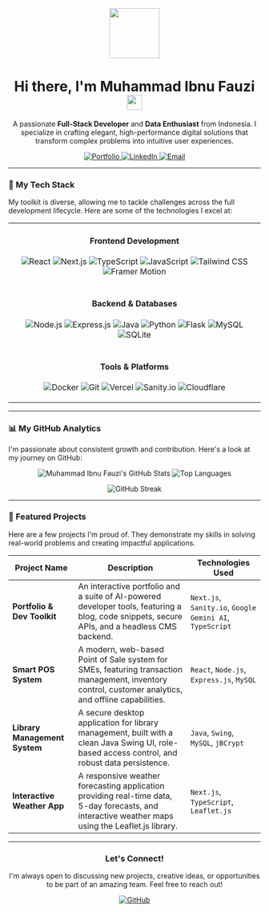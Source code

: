<div id="header" align="center">
  <img src="https://media.giphy.com/media/M9gbBd9nbDrOTu1Mqx/giphy.gif" width="100"/>
  <h1>
    Hi there, I'm Muhammad Ibnu Fauzi
    <img src="https://media.giphy.com/media/hvRJCLFzcasrR4ia7z/giphy.gif" width="30px"/>
  </h1>
  <p>
    A passionate <strong>Full-Stack Developer</strong> and <strong>Data Enthusiast</strong> from Indonesia. I specialize in crafting elegant, high-performance digital solutions that transform complex problems into intuitive user experiences.
  </p>
  <p>
    <a href="https://zee-vercel.app" target="_blank">
      <img src="https://img.shields.io/badge/Portfolio-000000?style=for-the-badge&logo=About.me&logoColor=white" alt="Portfolio"/>
    </a>
    <a href="https://www.linkedin.com/in/ibnuzee" target="_blank">
      <img src="https://img.shields.io/badge/LinkedIn-0A66C2?style=for-the-badge&logo=linkedin&logoColor=white" alt="LinkedIn"/>
    </a>
    <a href="mailto:muhammad.ibnu.fauzi.tik23@stu.pnj.ac.id">
      <img src="https://img.shields.io/badge/Email-D14836?style=for-the-badge&logo=gmail&logoColor=white" alt="Email"/>
    </a>
  </p>
</div>

---

### 🚀 My Tech Stack

My toolkit is diverse, allowing me to tackle challenges across the full development lifecycle. Here are some of the technologies I excel at:

<table width="100%">
  <tr>
    <td align="center">
      <h4><strong>Frontend Development</strong></h4>
      <p>
        <img src="https://img.shields.io/badge/React-61DAFB?style=for-the-badge&logo=react&logoColor=black" alt="React"/>
        <img src="https://img.shields.io/badge/Next.js-000000?style=for-the-badge&logo=next.js&logoColor=white" alt="Next.js"/>
        <img src="https://img.shields.io/badge/TypeScript-3178C6?style=for-the-badge&logo=typescript&logoColor=white" alt="TypeScript"/>
        <img src="https://img.shields.io/badge/JavaScript-F7DF1E?style=for-the-badge&logo=javascript&logoColor=black" alt="JavaScript"/>
        <img src="https://img.shields.io/badge/Tailwind_CSS-38B2AC?style=for-the-badge&logo=tailwind-css&logoColor=white" alt="Tailwind CSS"/>
        <img src="https://img.shields.io/badge/Framer_Motion-0055FF?style=for-the-badge&logo=framer&logoColor=white" alt="Framer Motion"/>
      </p>
    </td>
  </tr>
  <tr>
    <td align="center">
      <h4><strong>Backend & Databases</strong></h4>
      <p>
        <img src="https://img.shields.io/badge/Node.js-339933?style=for-the-badge&logo=node.js&logoColor=white" alt="Node.js"/>
        <img src="https://img.shields.io/badge/Express.js-000000?style=for-the-badge&logo=express&logoColor=white" alt="Express.js"/>
        <img src="https://img.shields.io/badge/Java-ED8B00?style=for-the-badge&logo=openjdk&logoColor=white" alt="Java"/>
        <img src="https://img.shields.io/badge/Python-3776AB?style=for-the-badge&logo=python&logoColor=white" alt="Python"/>
        <img src="https://img.shields.io/badge/Flask-000000?style=for-the-badge&logo=flask&logoColor=white" alt="Flask"/>
        <img src="https://img.shields.io/badge/MySQL-4479A1?style=for-the-badge&logo=mysql&logoColor=white" alt="MySQL"/>
        <img src="https://img.shields.io/badge/SQLite-003B57?style=for-the-badge&logo=sqlite&logoColor=white" alt="SQLite"/>
      </p>
    </td>
  </tr>
  <tr>
    <td align="center">
      <h4><strong>Tools & Platforms</strong></h4>
      <p>
        <img src="https://img.shields.io/badge/Docker-2496ED?style=for-the-badge&logo=docker&logoColor=white" alt="Docker"/>
        <img src="https://img.shields.io/badge/Git-F05032?style=for-the-badge&logo=git&logoColor=white" alt="Git"/>
        <img src="https://img.shields.io/badge/Vercel-000000?style=for-the-badge&logo=vercel&logoColor=white" alt="Vercel"/>
        <img src="https://img.shields.io/badge/Sanity.io-F03E2F?style=for-the-badge&logo=sanity&logoColor=white" alt="Sanity.io"/>
        <img src="https://img.shields.io/badge/Cloudflare-F38020?style=for-the-badge&logo=cloudflare&logoColor=white" alt="Cloudflare"/>
      </p>
    </td>
  </tr>
</table>

---

### 📊 My GitHub Analytics

I'm passionate about consistent growth and contribution. Here's a look at my journey on GitHub:

<p align="center">
  <img src="https://github-readme-stats.vercel.app/api?username=ifauzeee&show_icons=true&theme=dracula&include_all_commits=true&count_private=true" alt="Muhammad Ibnu Fauzi's GitHub Stats" />
  <img src="https://github-readme-stats.vercel.app/api/top-langs/?username=ifauzeee&layout=compact&langs_count=8&theme=dracula" alt="Top Languages" />
</p>
<p align="center">
  <img src="https://github-readme-streak-stats.herokuapp.com/?user=ifauzeee&theme=dracula" alt="GitHub Streak" />
</p>

---

### 📂 Featured Projects

Here are a few projects I'm proud of. They demonstrate my skills in solving real-world problems and creating impactful applications.

| Project Name | Description | Technologies Used |
|--------------|-------------|-------------------|
| **Portfolio & Dev Toolkit** | An interactive portfolio and a suite of AI-powered developer tools, featuring a blog, code snippets, secure APIs, and a headless CMS backend. | `Next.js`, `Sanity.io`, `Google Gemini AI`, `TypeScript` |
| **Smart POS System** | A modern, web-based Point of Sale system for SMEs, featuring transaction management, inventory control, customer analytics, and offline capabilities. | `React`, `Node.js`, `Express.js`, `MySQL` |
| **Library Management System** | A secure desktop application for library management, built with a clean Java Swing UI, role-based access control, and robust data persistence. | `Java`, `Swing`, `MySQL`, `jBCrypt` |
| **Interactive Weather App** | A responsive weather forecasting application providing real-time data, 5-day forecasts, and interactive weather maps using the Leaflet.js library. | `Next.js`, `TypeScript`, `Leaflet.js` |

---

<div align="center">
  <h3>Let's Connect!</h3>
  <p>I'm always open to discussing new projects, creative ideas, or opportunities to be part of an amazing team. Feel free to reach out!</p>
  <p>
    <a href="https://github.com/ifauzeee">
      <img src="https://img.shields.io/badge/GitHub-181717?style=for-the-badge&logo=github&logoColor=white" alt="GitHub"/>
    </a>
  </p>
</div>
